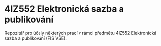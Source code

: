 # 4IZ552 Elektronická sazba a publikování

Repozitář pro účely některých prací v rámci předmětu 4IZ552 Elektronická sazba a publikování (FIS VŠE).
